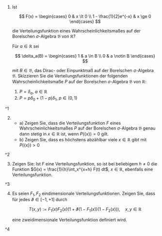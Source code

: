 1. Ist

	$$
		F(x) = \begin{cases}
			0 & x \lt 0 \\
			1 - \frac{1}{2}e^{-x} & x \ge 0
		\end{cases}
	$$
	
	die Verteilungsfunktion eines Wahrscheinlichkeitsmaßes auf der Borelschen $\sigma$-Algebra $\mathfrak{B}$ von $\mathbb{R}$?
	
	Für $a \in \mathbb{R}$ sei
	
	$$
		\delta_a(B) = \begin{cases}
			1 & a \in B \\
			0 & a \notin B
		\end{cases}
	$$
	
	mit $B \in \mathfrak{B}$, das Dirac- oder Einpunktmaß auf der Borelschen $\sigma$-Algebra $\mathfrak{B}$.
	Skizzieren Sie die Verteilungsfunktionen der folgenden Wahrscheinlichkeitsmaße $P$ auf der Borelschen $\sigma$-Algebra $\mathfrak{B}$ von $\mathbb{R}$:
	1. $P = \delta_a$, $a \in \mathbb{R}$
	2. $P = p\delta_0 + (1-p)\delta_1$, $p \in (0, 1)$

^1

2. 
	- a) Zeigen Sie, dass die Verteilungsfunktion $F$ eines Wahrscheinlichkeitsmaßes $P$ auf der Borelschen $\sigma$-Algebra $\mathfrak{B}$ genau dann stetig in $x \in \mathbb{R}$ ist, wenn $P(\{ x \}) = 0$ gilt.
	- b) Zeigen Sie, dass es höchstens abzählbar viele $x \in \mathbb{R}$ gibt mit $P(\{ x \}) \gt 0$

^2

3. Zeigen Sie: Ist $F$ eine Verteilungsfunktion, so ist bei beliebigem $h \ne 0$ die Funktion $G(x) = \frac{1}{h}\int_x^{x+h} F(t) dt$, $x \in \mathbb{R}$, ebenfalls eine Verteilungsfunktion.

^3

4. Es seien $F_1, F_2$ eindimensionale Verteilungsfunktionen.
	Zeigen Sie, dass für jedes $\vartheta \in [-1, +1]$ durch
	
	$$
		T(x, y) := F_1(x)F_2(x)(1 + \vartheta(1 - F_1(x))(1 - F_2(x))), \quad x, y \in \mathbb{R}
	$$
	
	eine zweidimensionale Verteilungsfunktion definiert wird.

^4